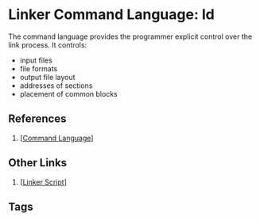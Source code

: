 # Linker Command Language: ld

The command language provides the programmer explicit control over the link process. It controls:   
* input files  
* file formats  
* output file layout  
* addresses of sections  
* placement of common blocks  

## References
1. [\[Command Language\]](https://ftp.gnu.org/old-gnu/Manuals/ld-2.9.1/html_chapter/ld_3.html)

## Other Links
1. [\[Linker Script\]](../202202102126)  

## Tags
